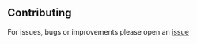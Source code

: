 ## Contributing

For issues, bugs or improvements please open an [issue](https://github.com/andreymatin/scss-reset/issues/new)
